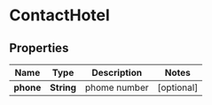 

# ContactHotel


## Properties

| Name | Type | Description | Notes |
|------------ | ------------- | ------------- | -------------|
|**phone** | **String** | phome number |  [optional] |



